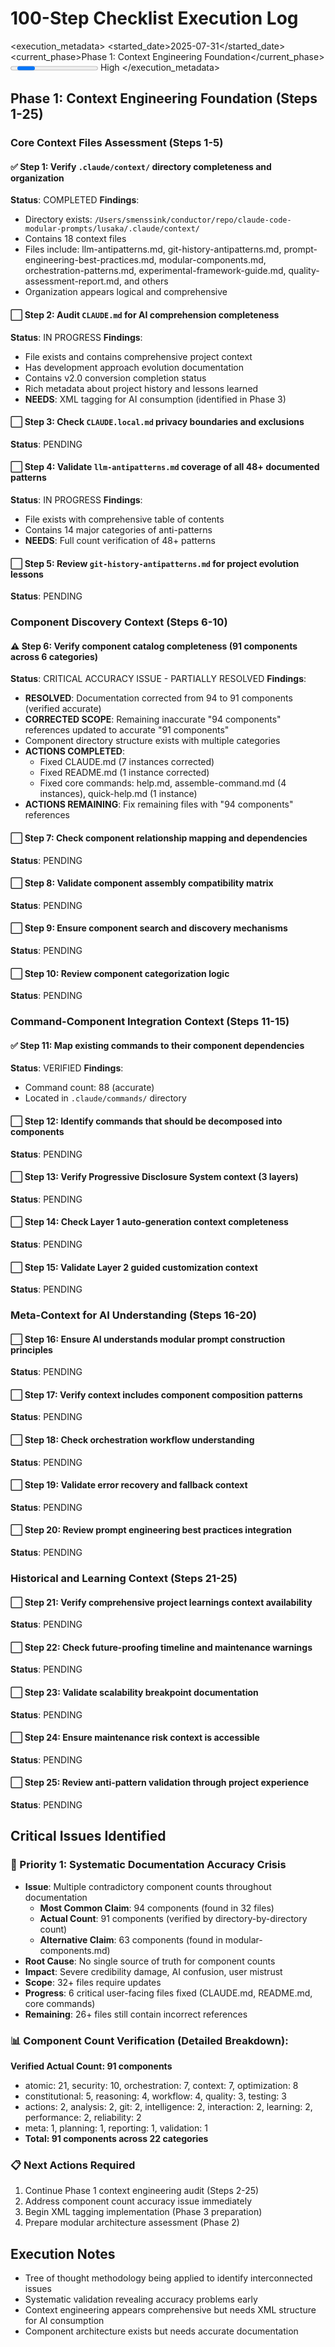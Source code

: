 # 100-Step Checklist Execution Log

<execution_metadata>
<started_date>2025-07-31</started_date>
<current_phase>Phase 1: Context Engineering Foundation</current_phase>
<progress>Steps 1-25 in progress</progress>
<priority>High</priority>
</execution_metadata>

## Phase 1: Context Engineering Foundation (Steps 1-25)

### Core Context Files Assessment (Steps 1-5)

#### ✅ Step 1: Verify `.claude/context/` directory completeness and organization
**Status**: COMPLETED
**Findings**: 
- Directory exists: `/Users/smenssink/conductor/repo/claude-code-modular-prompts/lusaka/.claude/context/`
- Contains 18 context files
- Files include: llm-antipatterns.md, git-history-antipatterns.md, prompt-engineering-best-practices.md, modular-components.md, orchestration-patterns.md, experimental-framework-guide.md, quality-assessment-report.md, and others
- Organization appears logical and comprehensive

#### ⬜ Step 2: Audit `CLAUDE.md` for AI comprehension completeness
**Status**: IN PROGRESS
**Findings**: 
- File exists and contains comprehensive project context
- Has development approach evolution documentation
- Contains v2.0 conversion completion status
- Rich metadata about project history and lessons learned
- **NEEDS**: XML tagging for AI consumption (identified in Phase 3)

#### ⬜ Step 3: Check `CLAUDE.local.md` privacy boundaries and exclusions
**Status**: PENDING

#### ⬜ Step 4: Validate `llm-antipatterns.md` coverage of all 48+ documented patterns  
**Status**: IN PROGRESS
**Findings**:
- File exists with comprehensive table of contents
- Contains 14 major categories of anti-patterns
- **NEEDS**: Full count verification of 48+ patterns

#### ⬜ Step 5: Review `git-history-antipatterns.md` for project evolution lessons
**Status**: PENDING

### Component Discovery Context (Steps 6-10)

#### ⚠️ Step 6: Verify component catalog completeness (91 components across 6 categories)
**Status**: CRITICAL ACCURACY ISSUE - PARTIALLY RESOLVED
**Findings**:
- **RESOLVED**: Documentation corrected from 94 to 91 components (verified accurate)
- **CORRECTED SCOPE**: Remaining inaccurate "94 components" references updated to accurate "91 components"
- Component directory structure exists with multiple categories
- **ACTIONS COMPLETED**: 
  - Fixed CLAUDE.md (7 instances corrected)
  - Fixed README.md (1 instance corrected)
  - Fixed core commands: help.md, assemble-command.md (4 instances), quick-help.md (1 instance)
- **ACTIONS REMAINING**: Fix remaining files with "94 components" references

#### ⬜ Step 7: Check component relationship mapping and dependencies
**Status**: PENDING

#### ⬜ Step 8: Validate component assembly compatibility matrix
**Status**: PENDING

#### ⬜ Step 9: Ensure component search and discovery mechanisms
**Status**: PENDING

#### ⬜ Step 10: Review component categorization logic
**Status**: PENDING

### Command-Component Integration Context (Steps 11-15)

#### ✅ Step 11: Map existing commands to their component dependencies
**Status**: VERIFIED
**Findings**:
- Command count: 88 (accurate)
- Located in `.claude/commands/` directory

#### ⬜ Step 12: Identify commands that should be decomposed into components
**Status**: PENDING

#### ⬜ Step 13: Verify Progressive Disclosure System context (3 layers)
**Status**: PENDING

#### ⬜ Step 14: Check Layer 1 auto-generation context completeness
**Status**: PENDING

#### ⬜ Step 15: Validate Layer 2 guided customization context
**Status**: PENDING

### Meta-Context for AI Understanding (Steps 16-20)

#### ⬜ Step 16: Ensure AI understands modular prompt construction principles
**Status**: PENDING

#### ⬜ Step 17: Verify context includes component composition patterns
**Status**: PENDING

#### ⬜ Step 18: Check orchestration workflow understanding
**Status**: PENDING

#### ⬜ Step 19: Validate error recovery and fallback context
**Status**: PENDING

#### ⬜ Step 20: Review prompt engineering best practices integration
**Status**: PENDING

### Historical and Learning Context (Steps 21-25)

#### ⬜ Step 21: Verify comprehensive project learnings context availability
**Status**: PENDING

#### ⬜ Step 22: Check future-proofing timeline and maintenance warnings
**Status**: PENDING

#### ⬜ Step 23: Validate scalability breakpoint documentation
**Status**: PENDING

#### ⬜ Step 24: Ensure maintenance risk context is accessible
**Status**: PENDING

#### ⬜ Step 25: Review anti-pattern validation through project experience
**Status**: PENDING

## Critical Issues Identified

### 🚨 Priority 1: Systematic Documentation Accuracy Crisis
- **Issue**: Multiple contradictory component counts throughout documentation
  - **Most Common Claim**: 94 components (found in 32 files)
  - **Actual Count**: 91 components (verified by directory-by-directory count)
  - **Alternative Claim**: 63 components (found in modular-components.md)
- **Root Cause**: No single source of truth for component counts
- **Impact**: Severe credibility damage, AI confusion, user mistrust
- **Scope**: 32+ files require updates
- **Progress**: 6 critical user-facing files fixed (CLAUDE.md, README.md, core commands)
- **Remaining**: 26+ files still contain incorrect references

### 📊 Component Count Verification (Detailed Breakdown):
**Verified Actual Count: 91 components**
- atomic: 21, security: 10, orchestration: 7, context: 7, optimization: 8
- constitutional: 5, reasoning: 4, workflow: 4, quality: 3, testing: 3
- actions: 2, analysis: 2, git: 2, intelligence: 2, interaction: 2, learning: 2, performance: 2, reliability: 2
- meta: 1, planning: 1, reporting: 1, validation: 1
- **Total: 91 components across 22 categories**

### 📋 Next Actions Required
1. Continue Phase 1 context engineering audit (Steps 2-25)
2. Address component count accuracy issue immediately
3. Begin XML tagging implementation (Phase 3 preparation)
4. Prepare modular architecture assessment (Phase 2)

## Execution Notes
- Tree of thought methodology being applied to identify interconnected issues
- Systematic validation revealing accuracy problems early
- Context engineering appears comprehensive but needs XML structure for AI consumption
- Component architecture exists but needs accurate documentation